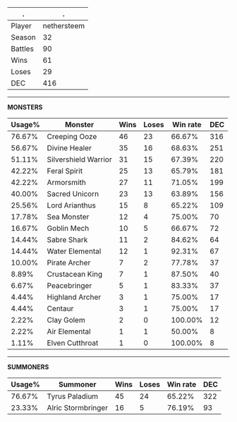 .|.
|-|-
Player|nethersteem
Season|32
Battles|90
Wins|61
Loses|29
DEC|416

---
**MONSTERS**

Usage%|Monster|Wins|Loses|Win rate|DEC|
-|-|-|-|-|-|
76.67%|Creeping Ooze|46|23|66.67%|316|
56.67%|Divine Healer|35|16|68.63%|251|
51.11%|Silvershield Warrior|31|15|67.39%|220|
42.22%|Feral Spirit|25|13|65.79%|181|
42.22%|Armorsmith|27|11|71.05%|199|
40.00%|Sacred Unicorn|23|13|63.89%|156|
25.56%|Lord Arianthus|15|8|65.22%|109|
17.78%|Sea Monster|12|4|75.00%|70|
16.67%|Goblin Mech|10|5|66.67%|72|
14.44%|Sabre Shark|11|2|84.62%|64|
14.44%|Water Elemental|12|1|92.31%|67|
10.00%|Pirate Archer|7|2|77.78%|37|
8.89%|Crustacean King|7|1|87.50%|40|
6.67%|Peacebringer|5|1|83.33%|37|
4.44%|Highland Archer|3|1|75.00%|17|
4.44%|Centaur|3|1|75.00%|17|
2.22%|Clay Golem|2|0|100.00%|12|
2.22%|Air Elemental|1|1|50.00%|8|
1.11%|Elven Cutthroat|1|0|100.00%|8|

---
**SUMMONERS**

Usage%|Summoner|Wins|Loses|Win rate|DEC|
-|-|-|-|-|-|
76.67%|Tyrus Paladium|45|24|65.22%|322|
23.33%|Alric Stormbringer|16|5|76.19%|93|
